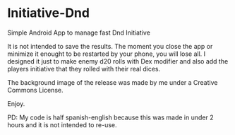 # Initiative-Dnd
Simple Android App to manage fast Dnd Initiative

It is not intended to save the results. The moment you close the app or minimize it enought to be restarted by your phone, you will lose all.
I designed it just to make enemy d20 rolls with Dex modifier and also add the players initiative that they rolled with their real dices.

The background image of the release was made by me under a Creative Commons License.

Enjoy.

PD: My code is half spanish-english because this was made in under 2 hours and it is not intended to re-use.
